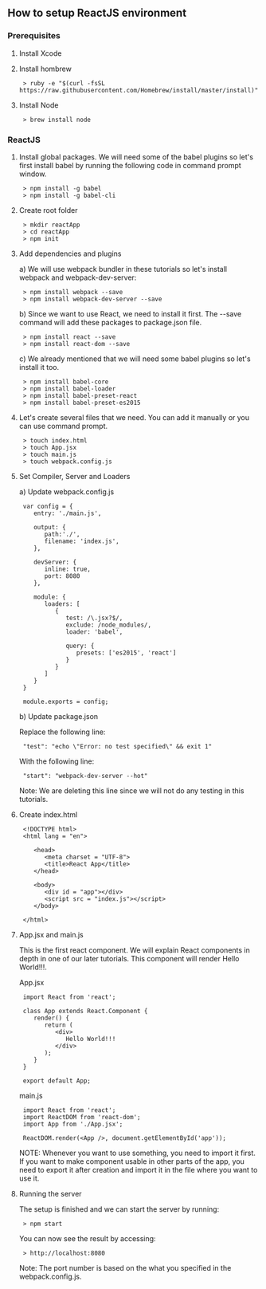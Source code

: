 ## How to setup ReactJS environment

### Prerequisites
1. Install Xcode
2. Install hombrew
	
		> ruby -e "$(curl -fsSL https://raw.githubusercontent.com/Homebrew/install/master/install)"
		
3. Install Node

		> brew install node

### ReactJS

1. Install global packages. We will need some of the babel plugins so let's first install babel by running the following code in command prompt window.

		> npm install -g babel
		> npm install -g babel-cli
		
2. Create root folder

		> mkdir reactApp
		> cd reactApp
		> npm init
		
3. Add dependencies and plugins

	a) We will use webpack bundler in these tutorials so let's install webpack and webpack-dev-server:
	
		> npm install webpack --save
		> npm install webpack-dev-server --save
		
	b) Since we want to use React, we need to install it first. The --save command will add these packages to package.json file.	
	
		> npm install react --save
		> npm install react-dom --save
		
	c) We already mentioned that we will need some babel plugins so let's install it too.
	
		> npm install babel-core
		> npm install babel-loader
		> npm install babel-preset-react
		> npm install babel-preset-es2015
		
4. Let's create several files that we need. You can add it manually or you can use command prompt.

		> touch index.html
		> touch App.jsx
		> touch main.js
		> touch webpack.config.js

5. Set Compiler, Server and Loaders

	a) Update webpack.config.js
	
		var config = {
		   entry: './main.js',
			
		   output: {
		      path:'./',
		      filename: 'index.js',
		   },
			
		   devServer: {
		      inline: true,
		      port: 8080
		   },
			
		   module: {
		      loaders: [
		         {
		            test: /\.jsx?$/,
		            exclude: /node_modules/,
		            loader: 'babel',
						
		            query: {
		               presets: ['es2015', 'react']
		            }
		         }
		      ]
		   }
		}
		
		module.exports = config;
		
	b) Update package.json
		
	Replace the following line:
	
		"test": "echo \"Error: no test specified\" && exit 1"
		
	With the following line:
		
		"start": "webpack-dev-server --hot"

	Note: We are deleting this line since we will not do any testing in this tutorials.
	
6. Create index.html

		<!DOCTYPE html>
		<html lang = "en">
		
		   <head>
		      <meta charset = "UTF-8">
		      <title>React App</title>
		   </head>
		
		   <body>
		      <div id = "app"></div>
		      <script src = "index.js"></script>
		   </body>
		
		</html>
		
7. App.jsx and main.js

	This is the first react component. We will explain React components in depth in one of our later tutorials. This component will render Hello World!!!.
	
	App.jsx
	
		import React from 'react';

		class App extends React.Component {
		   render() {
		      return (
		         <div>
		            Hello World!!!
		         </div>
		      );
		   }
		}
		
		export default App;
		
	main.js
	
		import React from 'react';
		import ReactDOM from 'react-dom';
		import App from './App.jsx';
		
		ReactDOM.render(<App />, document.getElementById('app'));
		
	NOTE: Whenever you want to use something, you need to import it first. If you want to make component usable in other parts of the app, you need to export it after creation and import it in the file where you want to use it.
	
8. Running the server
	
	The setup is finished and we can start the server by running:
	
		> npm start
		
	You can now see the result by accessing:
	
		> http://localhost:8080
	
	Note: The port number is based on the what you specified in the webpack.config.js.